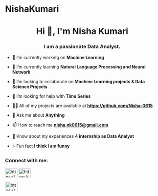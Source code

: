 # NishaKumari
<h1 align="center">Hi 👋, I'm Nisha Kumari</h1>
<h3 align="center">I am a passionate Data Analyst.</h3>



- 🔭 I’m currently working on **Machine Learning**

- 🌱 I’m currently learning **Natural Language Processing and Neural Network**

- 👯 I’m looking to collaborate on **Machine Learning projects & Data Science Projects**

- 🤝 I’m looking for help with **Time Series**

- 👨‍💻 All of my projects are available at **https://github.com/Nisha-0615**

- 💬 Ask me about **Anything**

- 📫 How to reach me **nisha.nk0615@gmail.com**

- 📄 Know about my experiences **4 internship as Data Analyst**

- ⚡ Fun fact **I think I am funny**

<h3 align="left">Connect with me:</h3>
<p align="left">

<a href="https://linkedin.com/in/https:www.linkedin.com/in/nisha-kumari-0615/" target="blank"><img align="center" src="https://cdn.jsdelivr.net/npm/simple-icons@3.0.1/icons/linkedin.svg" alt="https://www.linkedin.com/in/nisha-kumari-0615/" height="30" width="40" /></a>
<a href="https://www.kaggle.com/nishakumari95" target="blank"><img align="center" src="https://cdn.jsdelivr.net/npm/simple-icons@3.0.1/icons/kaggle.svg" alt="https://www.kaggle.com/nishakumari95" height="30" width="40" /></a>

<a href="https://www.youtube.com/channel/UCvxbGdMiccKiYN7vAyRmPmQ" target="blank"><img align="center" src="https://cdn.jsdelivr.net/npm/simple-icons@3.0.1/icons/youtube.svg" alt="https://www.youtube.com/channel/UCvxbGdMiccKiYN7vAyRmPmQ" height="30" width="40" /></a>
</p>

</p>
